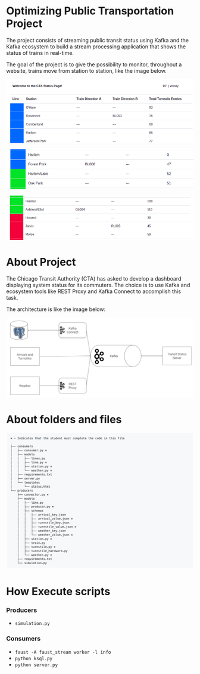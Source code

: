# Optimizing Public Transportation Project

The project consists of streaming public transit status using Kafka and the Kafka ecosystem to build a stream processing application that shows the status of trains in real-time.

The goal of the project is to give the possibility to monitor, throughout a website, trains move from station to station, like the image below.

![image](img/website1.png)

![image](img/website2.png)

![image](img/website3.png)

# About Project

The Chicago Transit Authority (CTA) has asked to develop a dashboard displaying system status for its commuters. The choice is to use Kafka and ecosystem tools like REST Proxy and Kafka Connect to accomplish this task.

The architecture is like the image below:

![image](img/architecture.png)

# About folders and files

![image](img/folders_files.png)

# How Execute scripts

### Producers
* `simulation.py`

### Consumers
* `faust -A faust_stream worker -l info`
* `python ksql.py`
* `python server.py`

